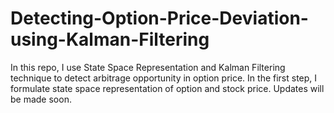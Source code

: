 # Detecting-Option-Price-Deviation-using-Kalman-Filtering
In this repo, I use State Space Representation and Kalman Filtering technique to detect arbitrage opportunity in option price. In the first step, I formulate state space representation of option and stock price. Updates will be made soon.
